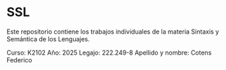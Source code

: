 # SSL

Este repositorio contiene los trabajos individuales de la materia Sintaxis y Semántica de los Lenguajes.

Curso: K2102
Año: 2025
Legajo: 222.249-8
Apellido y nombre: Cotens Federico
